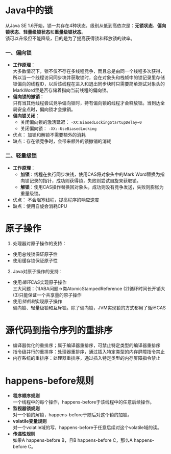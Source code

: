 # Java中的锁

从Java SE 1.6开始，锁一共存在4种状态，级别从低到高依次是：**无锁状态**、**偏向锁状态**、**轻量级锁状态**和**重量级锁状态**。  
锁可以升级但不能降级，目的是为了提高获得锁和释放锁的效率。  
### 一、偏向锁
+ **工作原理**：  
大多数情况下，锁不仅不存在多线程竞争，而且总是由同一个线程多次获得，所以当一个线程访问同步块并获取锁时，会在对象头和栈帧中的锁记录里存储锁偏向的线程ID，以后该线程在进入和退出同步块时只需要简单测试对象头的MarkWord里是否存储着指向当前线程的偏向锁。  
+ **偏向锁的撤销**：  
只有当其他线程尝试竞争偏向锁时，持有偏向锁的线程才会释放锁。当到达全局安全点时，偏向锁才会撤销。
+ **偏向锁关闭**：  
  - 关闭偏向锁的激活延迟： `-XX:BiasedLockingStartupDelay=0`  
  - 关闭偏向锁： `-XX:-UseBiasedLocking`  
+ 优点： 加锁和解锁不需要额外的消耗
+ 缺点：存在锁竞争时，会带来额外的锁撤销的消耗
  
### 二、轻量级锁
+ **工作原理**：  
  - **加锁**：线程在执行同步块钱，使用CAS将对象头中的Mark Word替换为指向锁记录的指针，成功则获得锁，失败则尝试自旋来获取锁。
  - **解锁**：使用CAS操作替换回对象头，成功则没有竞争发送，失败则膨胀为重量级锁。  
+ 优点： 不会阻塞线程，提高程序的响应速度
+ 缺点：使用自旋会消耗CPU

# 原子操作
1. 处理器对原子操作的支持：  
  + 使用总线锁保证原子性
  + 使用缓存锁保证原子性
2. Java对原子操作的支持：  
  + 使用*循环CAS*实现原子操作  
    三大问题：(1)ABA问题->类AtomicStampedReference (2)循环时间长开销大 (3)只能保证一个共享量的原子操作
  + 使用*锁机制*实现原子操作  
    偏向锁、轻量级锁和互斥锁。除了偏向锁，JVM实现锁的方式都用了循环CAS  
	
# 源代码到指令序列的重排序
+ 编译器优化的重排序；属于编译器重排序，可禁止特定类型的编译器重排序
+ 指令级并行的重排序：处理器重排序，通过插入特定类型的内存屏障指令禁止
+ 内存系统的重排序：处理器重排序，通过插入特定类型的内存屏障指令禁止

# happens-before规则
+ **程序顺序规则**  
一个线程中的每个操作，happens-before于该线程中的任意后续操作。
+ **监视器锁规则**  
对一个锁的解锁，happens-before于随后对这个锁的加锁。  
+ **volatile变量规则**  
对一个volatile域的写，happens-before于任意后续对这个volatile域的读。  
+ **传递性规则**  
如果A happens-before B，且B happens-before C，那么A happens-before C。

